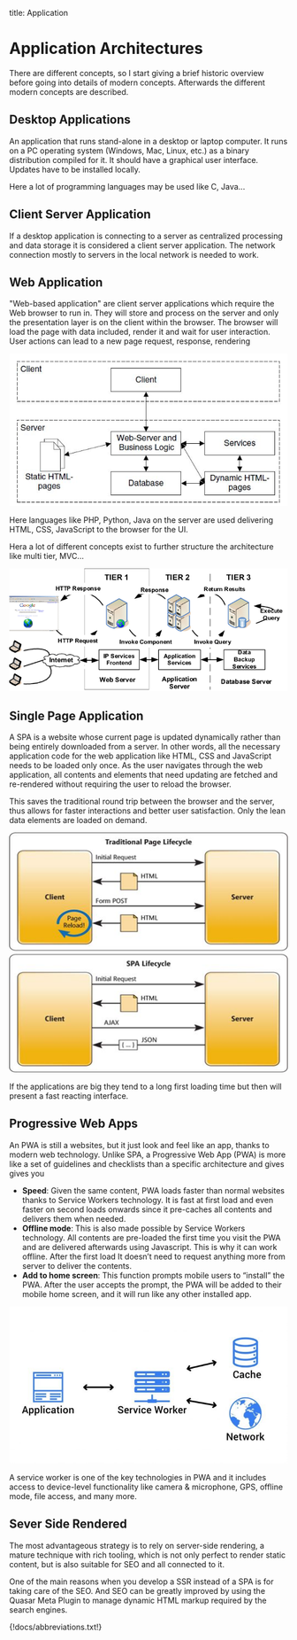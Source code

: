 title: Application

# Application Architectures

There are different concepts, so I start giving a brief historic overview before going into details of modern concepts. Afterwards the different modern concepts are described.

## Desktop Applications

An application that runs stand-alone in a desktop or laptop computer. It runs on a PC operating system (Windows, Mac, Linux, etc.) as a binary distribution compiled for it. It should have a graphical user interface. Updates have to be installed locally.

Here a lot of programming languages may be used like C, Java...

## Client Server Application

If a desktop application is connecting to a server as centralized processing and data storage it is considered a client server application. The network connection mostly to servers in the local network is needed to work.

## Web Application

"Web-based application" are client server applications which require the Web browser to run in. They will store and process on the server and only the presentation layer is on the client within the browser. The browser will load the page with data included, render it and wait for user interaction. User actions can lead to a new page request, response, rendering

![web app](webapp2layer.jpg)

Here languages like PHP, Python, Java on the server are used delivering HTML, CSS, JavaScript to the browser for the UI.

Hera a lot of different concepts exist to further structure the architecture like multi tier, MVC...

![3 tier](webapp3tier.png)

## Single Page Application

A SPA is a website whose current page is updated dynamically rather than being entirely downloaded from a server. In other words, all the necessary application code for the web application like HTML, CSS and JavaScript needs to be loaded only once. As the user navigates through the web application, all contents and elements that need updating are fetched and re-rendered without requiring the user to reload the browser.

This saves the traditional round trip between the browser and the server, thus allows for faster interactions and better user satisfaction. Only the lean data elements are loaded on demand.

![spa](spa.jpg)

If the applications are big they tend to a long first loading time but then will present a fast reacting interface.

## Progressive Web Apps

An PWA is still a websites, but it just look and feel like an app, thanks to modern web technology.
Unlike SPA, a Progressive Web App (PWA) is more like a set of guidelines and checklists than a specific architecture and gives gives you

-   **Speed**: Given the same content, PWA loads faster than normal websites thanks to Service Workers technology. It is fast at first load and even faster on second loads onwards since it pre-caches all contents and delivers them when needed.
-   **Offline mode**: This is also made possible by Service Workers technology. All contents are pre-loaded the first time you visit the PWA and are delivered afterwards using Javascript. This is why it can work offline. After the first load It doesn’t need to request anything more from server to deliver the contents.
-   **Add to home screen**: This function prompts mobile users to “install” the PWA. After the user accepts the prompt, the PWA will be added to their mobile home screen, and it will run like any other installed app.

![PWA](pwa.jpg)

A service worker is one of the key technologies in PWA and it includes access to device-level functionality like camera & microphone, GPS, offline mode, file access, and many more.

## Sever Side Rendered

The most advantageous strategy is to rely on server-side rendering, a mature technique with rich tooling, which is not only perfect to render static content, but is also suitable for SEO and all connected to it.

One of the main reasons when you develop a SSR instead of a SPA is for taking care of the SEO. And SEO can be greatly improved by using the Quasar Meta Plugin to manage dynamic HTML markup required by the search engines.

{!docs/abbreviations.txt!}
